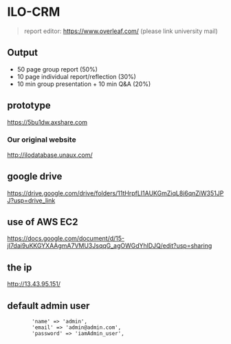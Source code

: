 # ILO-CRM
> report editor: https://www.overleaf.com/ (please link university mail)
## Output
- 50 page group report (50%)
- 10 page individual report/reflection (30%)
- 10 min group presentation + 10 min Q&A (20%)

## prototype
https://5bu1dw.axshare.com
### Our original website
http://ilodatabase.unaux.com/

## google drive
https://drive.google.com/drive/folders/11tHrpfLI1AUKGmZiqL8i6qnZiW351JPJ?usp=drive_link

## use of AWS EC2 
https://docs.google.com/document/d/15-jI7dai9uKKGYXAAgmA7VMU3JsqqG_agOWGdYhlDJQ/edit?usp=sharing

## the ip
http://13.43.95.151/

## default admin user
            'name' => 'admin',
            'email' => 'admin@admin.com',
            'password' => 'iamAdmin_user',
